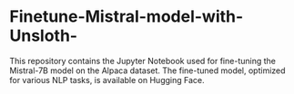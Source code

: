 # Finetune-Mistral-model-with-Unsloth-
This repository contains the Jupyter Notebook used for fine-tuning the Mistral-7B model on the Alpaca dataset. The fine-tuned model, optimized for various NLP tasks, is available on Hugging Face.
